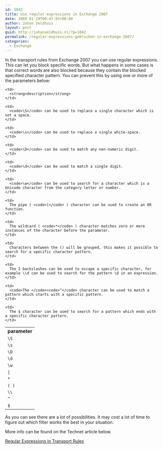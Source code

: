 ```yaml
---
id: 1042
title: Use regular expressions in Exchange 2007
date: 2009-01-29T00:47:03+00:00
author: Johan Veldhuis
layout: post
guid: http://johanveldhuis.nl/?p=1042
permalink: /regular-expressions-gebruiken-in-exchange-2007/
categories:
  - Exchange
---
```

In the transport rules from Exchange 2007 you can use regular expressions. This can let you block specific words. But what happens in some cases is that correct words are also blocked because they contain the blocked specified character pattern. You can prevent this by using one or more of the parameters below:

<table border="0">
  <tr>
    <td>
      <strong>parameter</strong>
    </td>
    
    <td>
      <strong>description</strong>
    </td>
  </tr>
  
  <tr>
    <td>
      <code>\S</code>
    </td>
    
    <td>
      <code>\S</code> can be used to replace a single character which is not a space.
    </td>
  </tr>
  
  <tr>
    <td>
      <code>\s</code>
    </td>
    
    <td>
      <code>\s</code> can be used to replace a single white-space.
    </td>
  </tr>
  
  <tr>
    <td>
      <code>\D</code>
    </td>
    
    <td>
      <code>\D</code> can be used to match any non-numeric digit.
    </td>
  </tr>
  
  <tr>
    <td>
      <code>\d</code>
    </td>
    
    <td>
      <code>\d</code> can be used to match a single digit.
    </td>
  </tr>
  
  <tr>
    <td>
      <code>\w</code>
    </td>
    
    <td>
      <code>\w</code> can be used to search for a character which is a Unicode character from the category letter or number.
    </td>
  </tr>
  
  <tr>
    <td>
      <code>|</code>
    </td>
    
    <td>
      The pipe ( <code>|</code> ) character can be used to create an OR function.
    </td>
  </tr>
  
  <tr>
    <td>
      <code>*</code>
    </td>
    
    <td>
      The wildcard ( <code>*</code> ) character matches zero or more instances of the character before the parameter.
    </td>
  </tr>
  
  <tr>
    <td>
      <code>( )</code>
    </td>
    
    <td>
      Characters between the () will be grouped, this makes it possible to search for a specific character pattern.
    </td>
  </tr>
  
  <tr>
    <td>
      <code>\\</code>
    </td>
    
    <td>
      The 2 backslashes can be used to escape a specific character, for example \\d can be used to search for the pattern \d in an expression.
    </td>
  </tr>
  
  <tr>
    <td>
      <code>^</code>
    </td>
    
    <td>
      <code>The </code><code>^</code> character can be used to match a pattern which starts with a specific pattern.
    </td>
  </tr>
  
  <tr>
    <td>
      <code>$</code>
    </td>
    
    <td>
      The $ character can be used to search for a pattern which ends with a specific character pattern.
    </td>
  </tr>
</table>

As you can see there are a lot of possibilities. It may cost a lot of time to figure out which filter works the best in your situation.

More info can be found on the Technet article below.

<a href="http://technet.microsoft.com/en-us/library/aa997187.aspx" target="_blank">Regular Expressions in Transport Rules</a>